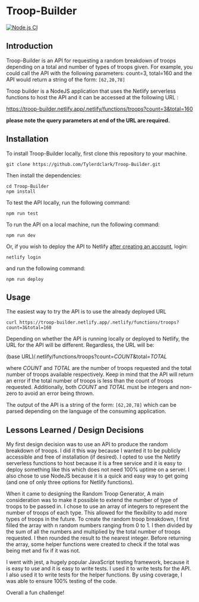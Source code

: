 # Troop-Builder

[![Node.js CI](https://github.com/Tylerdclark/Troop-Builder/actions/workflows/node.js.yml/badge.svg)](https://github.com/Tylerdclark/Troop-Builder/actions/workflows/node.js.yml)

## Introduction

Troop-Builder is an API for requesting a random breakdown of troops depending on a total and number of types of troops given. For example, you could call the API with the following parameters: count=3, total=160 and the API would return a string of the form: ```[62,20,78]```

Troop builder is a NodeJS application that uses the Netlify serverless functions to host the API and it can be accessed at the following URL :

<https://troop-builder.netlify.app/.netlify/functions/troops?count=3&total=160>

**please note the query parameters at end of the URL are required.**

## Installation

To install Troop-Builder locally, first clone this repository to your machine.

    git clone https://github.com/Tylerdclark/Troop-Builder.git

Then install the dependencies:

    cd Troop-Builder
    npm install

To test the API locally, run the following command:

    npm run test

To run the API on a local machine, run the following command:

    npm run dev

Or, if you wish to deploy the API to Netlify [after creating an account](https://app.netlify.com/signup), login:

    netlify login

 and run the following command:

    npm run deploy

## Usage

The easiest way to try the API is to use the already deployed URL

    curl https://troop-builder.netlify.app/.netlify/functions/troops?count=3&total=160


Depending on whether the API is running locally or deployed to Netlify, the URL for the API will be different. Regardless, the URL will be:

(base URL)/.netlify/functions/troops?count=*COUNT*&total=*TOTAL*

where *COUNT* and *TOTAL* are the number of troops requested and the total number of troops available respectively. Keep in mind that the API will return an error if the total number of troops is less than the count of troops requested. Additionally, both *COUNT* and *TOTAL* must be integers and non-zero to avoid an error being thrown.

The output of the API is a string of the form: ```[62,20,78]``` which can be parsed depending on the language of the consuming application.

## Lessons Learned / Design Decisions

My first design decision was to use an API to produce the random breakdown of troops. I did it this way because I wanted it to be publicly accessible and free of installation (if desired). I opted to use the Netlify serverless functions to host because it is a free service and it is easy to deploy something like this which does not need 100% uptime on a server. I also chose to use NodeJS because it is a quick and easy way to get going (and one of only three options for Netlify functions).

When it came to designing the Random Troop Generator, A main consideration was to make it possible to extend the number of type of troops to be passed in. I chose to use an array of integers to represent the number of troops of each type. This allowed for the flexibility to add more types of troops in the future. To create the random troop breakdown, I first filled the array with n random numbers ranging from  0 to 1. I then divided by the sum of all the numbers and multiplied by the total number of troops requested. I then rounded the result to the nearest integer. Before returning the array, some helper functions were created to check if the total was being met and fix if it was not.

I went with jest, a hugely popular JavaScript testing framework, because it is easy to use and it is easy to write tests. I used it to write tests for the API. I also used it to write tests for the helper functions. By using coverage, I was able to ensure 100% testing of the code.

Overall a fun challenge!
